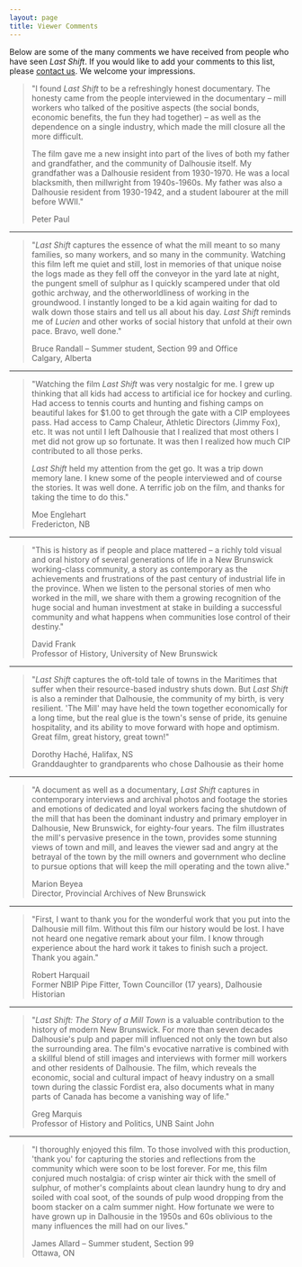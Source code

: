 ```yaml
---
layout: page
title: Viewer Comments
---
```


<p  class="mb-5">
    Below are some of the many comments we have received from people who have seen <em>Last Shift</em>. If you would
    like to add your comments to this list, please <a href="{{ "contact.html" | relative_url }}">contact us</a>.
    We welcome your impressions.
</p>

<blockquote>
    <p>
        &quot;I found <em>Last Shift</em> to be a refreshingly honest documentary.
        The honesty came from the people interviewed in the documentary &#8211; mill workers who talked of the positive
        aspects (the social bonds, economic benefits, the fun they had together) &#8211; as well as the dependence on a
        single industry, which made the mill closure all the more difficult.
    </p>
    <p>
        The film gave me a new insight into part of the lives of both my father and grandfather,
        and the community of Dalhousie itself. My grandfather was a Dalhousie resident from 1930-1970.
        He was a local blacksmith, then millwright from 1940s-1960s. My father was also a Dalhousie resident
        from 1930-1942, and a student labourer at the mill before WWII.&quot
    </p>
    <footer class="highlight">
        Peter Paul
    </footer>
</blockquote>
<hr>

<blockquote>
    <p>
        &quot;<em>Last Shift</em> captures the essence of what the mill meant to so many families, so many workers,
        and so many in the community. Watching this film left me quiet and still, lost in memories of that unique noise
        the logs made as they fell off the conveyor in the yard late at night, the pungent smell of sulphur as I
        quickly scampered under that old gothic archway, and the otherworldliness of working in the groundwood.
        I instantly longed to be a kid again waiting for dad to walk down those stairs and tell us all about his day.
        <em>Last Shift</em> reminds me of <em>Lucien</em> and other works of social history that unfold at their own
        pace. Bravo, well done.&quot;
    </p>
    <footer class="highlight">
        Bruce Randall &#8211; Summer student, Section 99 and Office<br>
        Calgary, Alberta
    </footer>
</blockquote>
<hr>

<blockquote>
    <p>
        &quot;Watching the film <em>Last Shift</em> was very nostalgic for me. I grew up thinking that all kids had access
        to artificial ice for hockey and curling. Had access to tennis courts and hunting and fishing camps on beautiful
        lakes for $1.00 to get through the gate with a CIP employees pass. Had access to Camp Chaleur,
        Athletic Directors (Jimmy Fox), etc. It was not until I left Dalhousie that I realized that most others I met
        did not grow up so fortunate. It was then I realized how much CIP contributed to all those perks.
    </p>
    <p>
        <em>Last Shift</em> held my attention from the get go. It was a trip down memory lane.
        I knew some of the people interviewed and of course the stories. It was well done.
        A terrific job on the film, and thanks for taking the time to do this.&quot;
    </p>
    <footer class="highlight">
        Moe Englehart<br>
        Fredericton, NB
    </footer>
</blockquote>
<hr>

<blockquote>
    <p>
        &quot;This is history as if people and place mattered &#8211; a richly told visual and oral history of several
        generations of life in a New Brunswick working-class community, a story as contemporary as the achievements and
        frustrations of the past century of industrial life in the province. When we listen to the personal stories of
        men who worked in the mill, we share with them a growing recognition of the huge social and human investment at
        stake in building a successful community and what happens when communities lose control of their destiny.&quot;
    </p>
    <footer class="highlight">
        David Frank<br>
        Professor of History, University of New Brunswick
    </footer>
</blockquote>
<hr>

<blockquote>
    <p>
        &quot;<em>Last Shift</em> captures the oft-told tale of towns in the Maritimes that suffer when their resource-based
        industry shuts down. But <em>Last Shift</em> is also a reminder that Dalhousie, the community of my birth, is
        very resilient. 'The Mill' may have held the town together economically for a long time, but the real glue is
        the town's sense of pride, its genuine hospitality, and its ability to move forward with hope and optimism.
        Great film, great history, great town!&quot;
    </p>
    <footer class="highlight">
        Dorothy Hach&eacute;, Halifax, NS<br>
        Granddaughter to grandparents who chose Dalhousie as their home
    </footer>
</blockquote>
<hr>

<blockquote>
    <p>
        &quot;A document as well as a documentary, <em>Last Shift </em>captures in contemporary interviews and archival
        photos and footage the stories and emotions of dedicated and loyal workers facing the shutdown of the mill that
        has been the dominant industry and primary employer in Dalhousie, New Brunswick, for eighty-four years. The
        film illustrates the mill's pervasive presence in the town, provides some stunning views of town and mill,
        and leaves the viewer sad and angry at the betrayal of the town by the mill owners and government who decline
        to pursue options that will keep the mill operating and the town alive.&quot;
    </p>
    <footer class="highlight">
        Marion Beyea<br>
        Director, Provincial Archives of New Brunswick
    </footer>
</blockquote>
<hr>

<blockquote>
    <p>
        &quot;First, I want to thank you for the wonderful work that you put into the Dalhousie mill film. Without this film
        our history would be lost. I have not heard one negative remark about your film. I know through experience about
        the hard work it takes to finish such a project. Thank you again.&quot;
    </p>
    <footer class="highlight">
        Robert Harquail<br>
        Former NBIP Pipe Fitter, Town Councillor (17 years), Dalhousie Historian
    </footer>
</blockquote>
<hr>

<blockquote>
    <p>
        &quot;<em>Last Shift: The Story of a Mill Town</em>
        is a valuable contribution to the history of modern New Brunswick. For more than seven decades Dalhousie's pulp
        and paper mill influenced not only the town but also the surrounding area. The film's evocative narrative is
        combined with a skillful blend of still images and interviews with former mill workers and
        other residents of Dalhousie. The film, which reveals the economic, social and cultural impact of heavy industry
        on a small town during the classic Fordist era, also documents what in many parts of Canada has become a
        vanishing way of life.&quot
    </p>
    <footer class="highlight">
        Greg Marquis<br>
        Professor of History and Politics, UNB Saint John
    </footer>
</blockquote>
<hr>

<blockquote>
    <p>
        &quot;I thoroughly enjoyed this film. To those involved with this production, 'thank you' for capturing the stories
        and reflections from the community which were soon to be lost forever. For me, this film conjured much
        nostalgia: of crisp winter air thick with the smell of sulphur, of mother's complaints about clean laundry hung
        to dry and soiled with coal soot, of the sounds of pulp wood dropping from the boom stacker on a calm summer
        night. How fortunate we were to have grown up in Dalhousie in the 1950s and 60s oblivious to the many influences
        the mill had on our lives.&quot;
    </p>
    <footer class="highlight">
        James Allard &#8211; Summer student, Section 99<br>
        Ottawa, ON
    </footer>
</blockquote>
